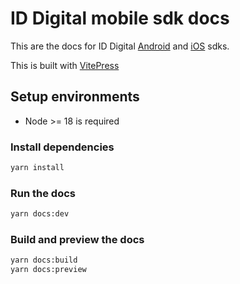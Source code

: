 # ID Digital mobile sdk docs

This are the docs for ID Digital [Android](https://github.com/IDDigital-Abitab/id-digital-android-sdk) and [iOS](https://github.com/IDDigital-Abitab/abitab-trustedx-sdk-poc) sdks.

This is built with [VitePress](https://vitepress.dev/guide/getting-started)

## Setup environments

- Node >= 18 is required

### Install dependencies

```bash
yarn install
```

### Run the docs

```bash
yarn docs:dev
```

### Build and preview the docs

```bash
yarn docs:build
yarn docs:preview
```
